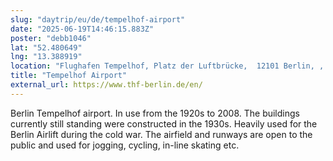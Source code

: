 ```yaml
---
slug: "daytrip/eu/de/tempelhof-airport"
date: "2025-06-19T14:46:15.883Z"
poster: "debb1046"
lat: "52.480649"
lng: "13.388919"
location: "Flughafen Tempelhof, Platz der Luftbrücke,  12101 Berlin, , Germany"
title: "Tempelhof Airport"
external_url: https://www.thf-berlin.de/en/
---
```

Berlin Tempelhof airport. In use from the 1920s to 2008. The buildings currently still standing were constructed in the 1930s. Heavily used for the Berlin Airlift during the cold war. The airfield and runways are open to the public and used for jogging, cycling, in-line skating etc.